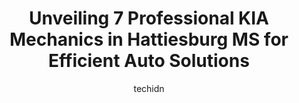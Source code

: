---
layout: ampstory
image: https://images.unsplash.com/photo-1621615645943-6948d5288720?ixlib=rb-4.0.3&ixid=MnwxMjA3fDB8MHxwaG90by1wYWdlfHx8fGVufDB8fHx8&auto=format&fit=crop&w=640&h=853&q=80
author: techidn
featured: false
description: For top-quality automotive repairs and maintenance, visit the 7 best KIA Mechanic in Hattiesburg MS, USA. Their reputation for excellence and their dedication to customer satisfaction make t
title: Unveiling 7 Professional KIA Mechanics in Hattiesburg MS for Efficient Auto Solutions
cover:
   title: Unveiling 7 Professional KIA Mechanics in Hattiesburg MS for Efficient Auto Solutions
   subtitle: Rickpate
   background: https://images.unsplash.com/photo-1621615645943-6948d5288720?ixlib=rb-4.0.3&ixid=MnwxMjA3fDB8MHxwaG90by1wYWdlfHx8fGVufDB8fHx8&auto=format&fit=crop&w=640&h=853&q=80

pages: 
 - layout: thirds
   top: <h1>#1 Maaco Auto Body Shop & Painting</h1>
   bottom: "<p>The best experience Ive ever had.Great people who really care my 1982 Dodge d150 was looking rough now I have a new 1982 Dodge I recommend them to everyone</p>"
   background: https://www.knot35.com/toplist/wp-content/uploads/2023/06/best-kia-mechanic-1-in-hattiesburg-ms-1685836605.jpeg
   backgroundblur: true
 - layout: thirds
   top: <h1>#2 Mack Grubbs Hyundai</h1>
   bottom: "<p>6507 US-98, Hattiesburg, MS 39402, United States</p>"
   background: https://www.knot35.com/toplist/wp-content/uploads/2023/06/best-kia-mechanic-2-in-hattiesburg-ms-1685836606.jpeg
   cta:
      link: https://www.knot35.com/toplist/unveiling-7-professional-kia-mechanics-in-hattiesburg-ms-for-efficient-auto-solutions/
      text: Unveiling 7 Professional KIA Mechanics in Hattiesburg MS for Efficient Auto Solutions
 - layout: thirds
   top: <h1>#3 Jerrys Automotive</h1>
   bottom: "<p>5101 Hwy 42, Hattiesburg, MS 39401, United States</p>"
   background: https://www.knot35.com/toplist/wp-content/uploads/2023/06/best-kia-mechanic-3-in-hattiesburg-ms-1685836606.jpeg
   cta:
      link: https://www.knot35.com/toplist/unveiling-7-professional-kia-mechanics-in-hattiesburg-ms-for-efficient-auto-solutions/
      text: Unveiling 7 Professional KIA Mechanics in Hattiesburg MS for Efficient Auto Solutions
 - layout: thirds
   top: <h1>#4 Phillips Car Care Center</h1>
   bottom: "<p>80 Rawls Springs Loop Rd, Hattiesburg, MS 39402, United States</p>"
   background: https://images.unsplash.com/photo-1527066579998-dbbae57f45ce?ixlib=rb-4.0.3&ixid=MnwxMjA3fDB8MHxwaG90by1wYWdlfHx8fGVufDB8fHx8&auto=format&fit=crop&w=640&h=853&q=80
   cta:
      link: https://www.knot35.com/toplist/unveiling-7-professional-kia-mechanics-in-hattiesburg-ms-for-efficient-auto-solutions/
      text: Unveiling 7 Professional KIA Mechanics in Hattiesburg MS for Efficient Auto Solutions
 - layout: thirds
   top: <h1>#5 98 Auto Service</h1>
   bottom: "<p>3389 MS-589, Hattiesburg, MS 39402, United States</p>"
   background: https://images.unsplash.com/photo-1557672172-298e090bd0f1?ixlib=rb-4.0.3&ixid=MnwxMjA3fDB8MHxwaG90by1wYWdlfHx8fGVufDB8fHx8&auto=format&fit=crop&w=640&h=853&q=80
   cta:
      link: https://www.knot35.com/toplist/unveiling-7-professional-kia-mechanics-in-hattiesburg-ms-for-efficient-auto-solutions/
      text: Unveiling 7 Professional KIA Mechanics in Hattiesburg MS for Efficient Auto Solutions
 - layout: thirds
   top: <h1>#6 Affordable Auto Care</h1>
   bottom: "<p>100 64th St, Hattiesburg, MS 39401, United States</p>"
   background: https://images.unsplash.com/photo-1527067829737-402993088e6b?ixlib=rb-4.0.3&ixid=MnwxMjA3fDB8MHxwaG90by1wYWdlfHx8fGVufDB8fHx8&auto=format&fit=crop&w=640&h=853&q=80
   cta:
      link: https://www.knot35.com/toplist/unveiling-7-professional-kia-mechanics-in-hattiesburg-ms-for-efficient-auto-solutions/
      text: Unveiling 7 Professional KIA Mechanics in Hattiesburg MS for Efficient Auto Solutions
 - layout: thirds
   top: <h1>#7 Patterson Auto Electric LLC</h1>
   bottom: "<p>5436 Old Hwy 42, Hattiesburg, MS 39401, United States</p>"
   background: https://images.unsplash.com/photo-1489648022186-8f49310909a0?ixlib=rb-4.0.3&ixid=MnwxMjA3fDB8MHxwaG90by1wYWdlfHx8fGVufDB8fHx8&auto=format&fit=crop&w=640&h=853&q=80
   cta:
      link: https://www.knot35.com/toplist/unveiling-7-professional-kia-mechanics-in-hattiesburg-ms-for-efficient-auto-solutions/
      text: Unveiling 7 Professional KIA Mechanics in Hattiesburg MS for Efficient Auto Solutions
 - layout: thirds
   middle: Continue reading...
   background: https://images.unsplash.com/photo-1620421680010-0766ff230392?ixlib=rb-4.0.3&ixid=MnwxMjA3fDB8MHxwaG90by1wYWdlfHx8fGVufDB8fHx8&auto=format&fit=crop&w=640&h=853&q=80
   cta:
      link: https://www.knot35.com/toplist/unveiling-7-professional-kia-mechanics-in-hattiesburg-ms-for-efficient-auto-solutions/
      text: Unveiling 7 Professional KIA Mechanics in Hattiesburg MS for Efficient Auto Solutions
      
---